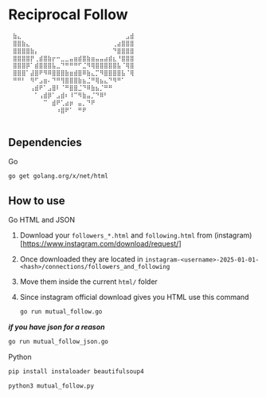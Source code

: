 # Reciprocal Follow

```bash
⠀⣷⣄⠀⠀⠀⠀⠀⠀⠀⠀⠀⠀⠀⠀⠀⠀⠀⠀⠀⠀⠀⠀⠀⠀⠀⠀⣠⣾⠀
⠀⣿⣿⣷⣄⠀⠀⠀⠀⠀⠀⠀⠀⠀⠀⠀⠀⠀⠀⠀⠀⠀⠀⠀⢀⣴⣿⣿⣿⠀
⠀⣿⣿⣿⣿⣷⡄⠀⠀⠀⠀⠀⠀⠀⠀⠀⠀⠀⠀⠀⠀⠀⠀⠀⠙⣿⣿⣿⣿⠀
⠀⣿⣿⣿⣿⡟⢀⣾⣿⣷⡖⠒⣀⣀⣤⣶⣾⣿⣷⣶⣤⣤⣴⣾⣆⠘⣿⣿⣿⠀
⠀⣿⣿⣿⡿⠁⣾⣿⣿⣿⣧⣀⠙⠛⠛⠛⠋⣈⠻⢿⣿⣿⣿⣿⣿⣧⠈⢿⣿⠀
⠀⣿⣿⣿⠁⣼⣿⠟⠻⠿⣿⣿⣿⣷⣶⣾⣿⠿⣷⣄⡉⠻⣿⣿⣿⣿⣧⠈⢿⠀
⠀⠛⠛⠃⠀⠻⠋⣠⣶⠄⠙⠛⢻⣿⣿⣿⣷⣦⣈⠛⢿⣦⣄⠙⠻⠛⠁⠀⠀⠀
⠀⠀⠀⠀⠀⢠⣾⠟⠁⣠⣿⠇⠈⠛⣿⣿⣈⠙⠿⣷⣦⡈⠛⠛⠀⠀⠀⠀⠀⠀
⠀⠀⠀⠀⠀⠀⠁⢠⣾⡿⠁⣠⣾⠆⠸⠉⠻⣷⣤⡈⠙⠿⠃⠀⠀⠀⠀⠀⠀⠀
⠀⠀⠀⠀⠀⠀⠀⠀⠉⠀⣾⠟⢁⣴⡶⠀⣤⡀⠙⠟⠀⠀⠀⠀⠀⠀⠀⠀⠀⠀
⠀⠀⠀⠀⠀⠀⠀⠀⠀⠀⠀⠰⣿⠟⠁⠀⠛⠟⠀⠀⠀⠀⠀⠀⠀⠀⠀⠀⠀⠀
⠀⠀⠀⠀⠀⠀⠀⠀⠀⠀⠀⠀⠀⠀⠀⠀⠀⠀⠀⠀⠀⠀⠀⠀⠀⠀⠀⠀⠀
```

## Dependencies

Go

```
go get golang.org/x/net/html
```


## How to use


Go HTML and JSON

1. Download your `followers_*.html` and `following.html` from (instagram)[https://www.instagram.com/download/request/]
2. Once downloaded they are located in `instagram-<username>-2025-01-01-<hash>/connections/followers_and_following`
3. Move them inside the current `html/` folder

4. Since instagram official download gives you HTML use this command
   ```bash
   go run mutual_follow.go
   ```
  ***if you have json for a reason***
 
  ```bash
  go run mutual_follow_json.go
  ```

Python

```bash
pip install instaloader beautifulsoup4
```

```bash
python3 mutual_follow.py
```
